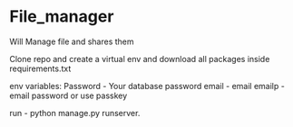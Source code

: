 # File_manager
Will Manage file and shares them

Clone repo and create a virtual env and download all packages inside requirements.txt

env variables:
Password - Your database password
email - email 
emailp - email password or use passkey

run - python manage.py runserver.
